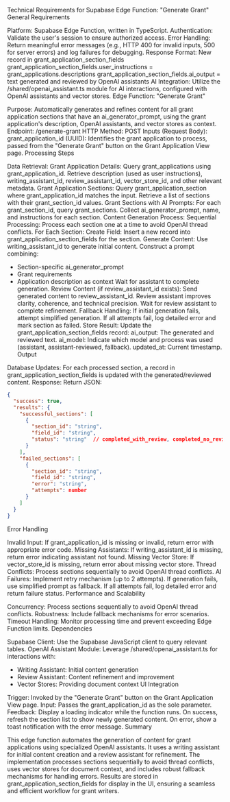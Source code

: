 Technical Requirements for Supabase Edge Function: "Generate Grant"
General Requirements

Platform: Supabase Edge Function, written in TypeScript.
Authentication: Validate the user's session to ensure authorized access.
Error Handling: Return meaningful error messages (e.g., HTTP 400 for invalid inputs, 500 for server errors) and log failures for debugging.
Response Format: New record in grant_application_section_fields
    grant_application_section_fields.user_instructions = grant_applications.descriptions
    grant_application_section_fields.ai_output = text generated and reviewed by OpenAI assistants
AI Integration: Utilize the /shared/openai_assistant.ts module for AI interactions, configured with OpenAI assistants and vector stores.
Edge Function: "Generate Grant"

Purpose: Automatically generates and refines content for all grant application sections that have an ai_generator_prompt, using the grant application's description, OpenAI assistants, and vector stores as context.
Endpoint: /generate-grant
HTTP Method: POST
Inputs (Request Body):
grant_application_id (UUID): Identifies the grant application to process, passed from the "Generate Grant" button on the Grant Application View page.
Processing Steps

Data Retrieval:
Grant Application Details:
Query grant_applications using grant_application_id.
Retrieve description (used as user instructions), writing_assistant_id, review_assistant_id, vector_store_id, and other relevant metadata.
Grant Application Sections:
Query grant_application_section where grant_application_id matches the input.
Retrieve a list of sections with their grant_section_id values.
Grant Sections with AI Prompts:
For each grant_section_id, query grant_sections.
Collect ai_generator_prompt, name, and instructions for each section.
Content Generation Process:
Sequential Processing:
Process each section one at a time to avoid OpenAI thread conflicts.
For Each Section:
Create Field:
Insert a new record into grant_application_section_fields for the section.
Generate Content:
Use writing_assistant_id to generate initial content.
Construct a prompt combining:
- Section-specific ai_generator_prompt
- Grant requirements
- Application description as context
Wait for assistant to complete generation.
Review Content (if review_assistant_id exists):
Send generated content to review_assistant_id.
Review assistant improves clarity, coherence, and technical precision.
Wait for review assistant to complete refinement.
Fallback Handling:
If initial generation fails, attempt simplified generation.
If all attempts fail, log detailed error and mark section as failed.
Store Result:
Update the grant_application_section_fields record:
ai_output: The generated and reviewed text.
ai_model: Indicate which model and process was used (assistant, assistant-reviewed, fallback).
updated_at: Current timestamp.
Output

Database Updates:
For each processed section, a record in grant_application_section_fields is updated with the generated/reviewed content.
Response:
Return JSON:
```json
{
  "success": true,
  "results": {
    "successful_sections": [
      {
        "section_id": "string",
        "field_id": "string",
        "status": "string"  // completed_with_review, completed_no_review, or completed_fallback
      }
    ],
    "failed_sections": [
      {
        "section_id": "string",
        "field_id": "string",
        "error": "string",
        "attempts": number
      }
    ]
  }
}
```

Error Handling

Invalid Input:
If grant_application_id is missing or invalid, return error with appropriate error code.
Missing Assistants:
If writing_assistant_id is missing, return error indicating assistant not found.
Missing Vector Store:
If vector_store_id is missing, return error about missing vector store.
Thread Conflicts:
Process sections sequentially to avoid OpenAI thread conflicts.
AI Failures:
Implement retry mechanism (up to 2 attempts).
If generation fails, use simplified prompt as fallback.
If all attempts fail, log detailed error and return failure status.
Performance and Scalability

Concurrency: Process sections sequentially to avoid OpenAI thread conflicts.
Robustness: Include fallback mechanisms for error scenarios.
Timeout Handling: Monitor processing time and prevent exceeding Edge Function limits.
Dependencies

Supabase Client: Use the Supabase JavaScript client to query relevant tables.
OpenAI Assistant Module: Leverage /shared/openai_assistant.ts for interactions with:
- Writing Assistant: Initial content generation
- Review Assistant: Content refinement and improvement
- Vector Stores: Providing document context
UI Integration

Trigger: Invoked by the "Generate Grant" button on the Grant Application View page.
Input: Passes the grant_application_id as the sole parameter.
Feedback:
Display a loading indicator while the function runs.
On success, refresh the section list to show newly generated content.
On error, show a toast notification with the error message.
Summary

This edge function automates the generation of content for grant applications using specialized OpenAI assistants. It uses a writing assistant for initial content creation and a review assistant for refinement. The implementation processes sections sequentially to avoid thread conflicts, uses vector stores for document context, and includes robust fallback mechanisms for handling errors. Results are stored in grant_application_section_fields for display in the UI, ensuring a seamless and efficient workflow for grant writers.